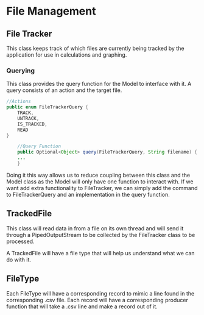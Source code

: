 # File Management

## File Tracker

This class keeps track of which files are currently being
tracked by the application for use in calculations and graphing.

### Querying

This class provides the query function for the Model to
interface with it. A query consists of an action and the 
target file.

```java
//Actions
public enum FileTrackerQuery {
    TRACK,
    UNTRACK,
    IS_TRACKED,
    READ
}

    //Query Function
    public Optional<Object> query(FileTrackerQuery, String filename) {
    ...
    }
```

Doing it this way allows us to reduce coupling between this
class and the Model class as the Model will only have one 
function to interact with. If we want add extra functionality
to FileTracker, we can simply add the command to 
FileTrackerQuery and an implementation in the query function.

## TrackedFile

This class will read data in from a file on its own thread and
will send it through a PipedOutputStream to be collected by
the FileTracker class to be processed.

A TrackedFile will have a file type that will help us
understand what we can do with it.

## FileType

Each FileType will have a corresponding record to mimic a line
found in the corresponding .csv file. Each record will have a
corresponding producer function that will take a .csv line and
make a record out of it.

